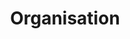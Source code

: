 ---
permalink: false
hideInSitemap: true
tags: level2
key: organisation_fr
title: Organisation
redirect: /fr/design-system/organisation/process/
parent: designsystem_fr
order: 20
---
